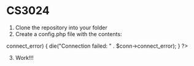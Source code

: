 CS3024
======
1. Clone the repository into your folder
2. Create a config.php file with the contents:
<?php
$servername = "localhost";
$username = "username"; //replace with your phpmyadmin/mysql username
$password = "password"; //replace with your phpmyadmin/mysql password
$dbname = "education"; //replace with the name for your database

// Create connection
$conn = new mysqli($servername, $username, $password, $dbname);

// Check connection
if ($conn->connect_error) {
    die("Connection failed: " . $conn->connect_error);
}
?>
3. Work!!!